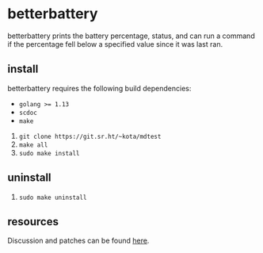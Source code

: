 # betterbattery

betterbattery prints the battery percentage, status, and can run a command if
the percentage fell below a specified value since it was last ran.

## install

betterbattery requires the following build dependencies:

- `golang >= 1.13`
- `scdoc`
- `make`

1. `git clone https://git.sr.ht/~kota/mdtest`
2. `make all`
3. `sudo make install`

## uninstall

1. `sudo make uninstall`

## resources

Discussion and patches can be found [here](https://lists.sr.ht/~kota/public-inbox).
